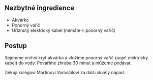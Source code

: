 ## Nezbytné ingredience

* Akvárko
* Ponorný vařič
* Uříznutý elektrický kabel (nemáte-li ponorný vařič)

## Postup

Sejmeme vrchní kryt akvárka a vložíme ponorný vařič (popř. elektrický kabel) do vody. Povaříme zhruba 30 minut a můžeme podávat.

Děkuji kolegovi Martinovi Vomočilovi za další skvělý nápad.
